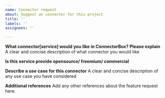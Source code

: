 ```yaml
---
name: Connector request
about: Suggest an connector for this project
title: ''
labels: ''
assignees: ''

---
```


**What connector[service] would you like in ConnectorBox? Please explain**
A clear and concise description of what connector you would like

**Is this service provide opensource/ freemium/ commercial**

**Describe a use case for this connector**
A clear and concise description of any use case you have considered

**Additional references**
Add any other references about the feature request here.
